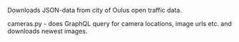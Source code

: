 Downloads JSON-data from city of Oulus open traffic data.

cameras.py - does GraphQL query for camera locations, image urls etc. and downloads newest images.
